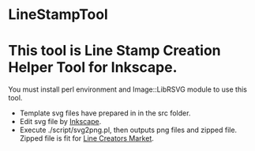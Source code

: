 LineStampTool
=============

# This tool is Line Stamp Creation Helper Tool for Inkscape.

You must install perl environment and Image::LibRSVG module to use this tool.

* Template svg files have prepared in in the src folder.
* Edit svg file by [Inkscape](http://inkscape.org/). 
* Execute ./script/svg2png.pl, then outputs png files and zipped file. Zipped file is fit for [Line Creators Market](https://creator.line.me).

